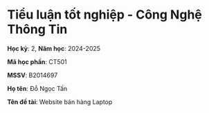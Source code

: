 # Tiểu luận tốt nghiệp - Công Nghệ Thông Tin

**Học kỳ**: 2, **Năm học**: 2024-2025

**Mã học phần**: CT501

**MSSV**: B2014697

**Họ tên**: Đỗ Ngọc Tấn

**Tên đề tài**: Website bán hàng Laptop
